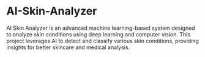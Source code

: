 # AI-Skin-Analyzer
AI Skin Analyzer is an advanced machine learning-based system designed to analyze skin conditions using deep learning and computer vision. This project leverages AI to detect and classify various skin conditions, providing insights for better skincare and medical analysis.
